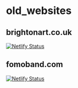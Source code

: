# old_websites
## brightonart.co.uk
[![Netlify Status](https://api.netlify.com/api/v1/badges/663e8bfa-6642-47bc-94b0-de1b8a9f7399/deploy-status)](https://app.netlify.com/sites/brightonart/deploys)
## fomoband.com
[![Netlify Status](https://api.netlify.com/api/v1/badges/2acecc9f-1308-43f7-95e3-0237a70dfcb0/deploy-status)](https://app.netlify.com/sites/fomoband/deploys)
